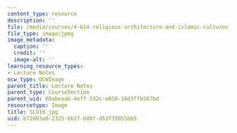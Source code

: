 ```yaml
---
content_type: resource
description: ''
file: /media/courses/4-614-religious-architecture-and-islamic-cultures-fall-2002/b72d03a02325bb1fb80fd52f35055bb5_SLD18.jpg
file_type: image/jpeg
image_metadata:
  caption: ''
  credit: ''
  image-alt: ''
learning_resource_types:
- Lecture Notes
ocw_type: OCWImage
parent_title: Lecture Notes
parent_type: CourseSection
parent_uid: 68abeaab-4eff-532c-e858-18d3ffb567bd
resourcetype: Image
title: SLD18.jpg
uid: b72d03a0-2325-bb1f-b80f-d52f35055bb5
---
```

